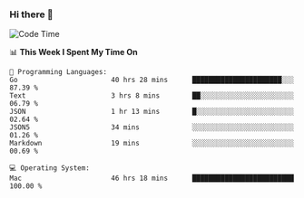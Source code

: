 ### Hi there 👋

<!--
**CrazyCollin/crazycollin** is a ✨ _special_ ✨ repository because its `README.md` (this file) appears on your GitHub profile.

Here are some ideas to get you started:

- 🔭 I’m currently working on ...
- 🌱 I’m currently learning ...
- 👯 I’m looking to collaborate on ...
- 🤔 I’m looking for help with ...
- 💬 Ask me about ...
- 📫 How to reach me: ...
- 😄 Pronouns: ...
- ⚡ Fun fact: ...
-->

<!--START_SECTION:waka-->
![Code Time](http://img.shields.io/badge/Code%20Time-5%2C373%20hrs%2049%20mins-blue)

📊 **This Week I Spent My Time On** 

```text
💬 Programming Languages: 
Go                       40 hrs 28 mins      ██████████████████████░░░   87.39 % 
Text                     3 hrs 8 mins        ██░░░░░░░░░░░░░░░░░░░░░░░   06.79 % 
JSON                     1 hr 13 mins        █░░░░░░░░░░░░░░░░░░░░░░░░   02.64 % 
JSON5                    34 mins             ░░░░░░░░░░░░░░░░░░░░░░░░░   01.26 % 
Markdown                 19 mins             ░░░░░░░░░░░░░░░░░░░░░░░░░   00.69 % 

💻 Operating System: 
Mac                      46 hrs 18 mins      █████████████████████████   100.00 % 
```


<!--END_SECTION:waka-->
